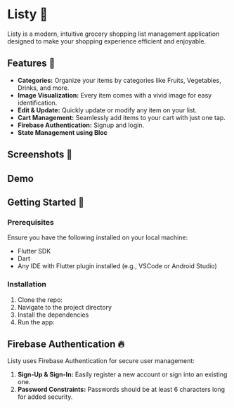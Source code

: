# Listy 📝

Listy is a modern, intuitive grocery shopping list management application designed to make your shopping experience efficient and enjoyable.



## Features 🌟

- **Categories:** Organize your items by categories like Fruits, Vegetables, Drinks, and more.
- **Image Visualization:** Every item comes with a vivid image for easy identification.
- **Edit & Update:** Quickly update or modify any item on your list.
- **Cart Management:** Seamlessly add items to your cart with just one tap.
- **Firebase Authentication:** Signup and login.
- **State Management using Bloc** 
  
## Screenshots 📸


## Demo


## Getting Started 🚀

### Prerequisites

Ensure you have the following installed on your local machine:

- Flutter SDK
- Dart
- Any IDE with Flutter plugin installed (e.g., VSCode or Android Studio)

### Installation

1. Clone the repo:
2. Navigate to the project directory
3. Install the dependencies
4. Run the app:




## Firebase Authentication 🔥

Listy uses Firebase Authentication for secure user management:

1. **Sign-Up & Sign-In:** Easily register a new account or sign into an existing one.
2. **Password Constraints:** Passwords should be at least 6 characters long for added security.

